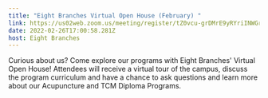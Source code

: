 ```yaml
---
title: "Eight Branches Virtual Open House (February) "
link: https://us02web.zoom.us/meeting/register/tZ0vcu-grDMrE9yRYriINWGrNv5LsI6KtMZp
date: 2022-02-26T17:00:58.281Z
host: Eight Branches
---
```

Curious about us? Come explore our programs with Eight Branches' Virtual Open House! Attendees will receive a virtual tour of the campus, discuss the program curriculum and have a chance to ask questions and learn more about our Acupuncture and TCM Diploma Programs.